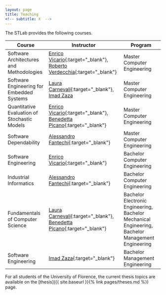```yaml
---
layout: page
title: Teaching
<!-- subtitle: X  -->
---
```


The STLab provides the following courses.

|Course | Instructor | Program |
| --- | --- | --- |
| Software Architectures and Methodologies | [Enrico Vicario](https://stlab.dinfo.unifi.it/vicario/){:target="_blank"}, [Roberto Verdecchia](https://robertoverdecchia.github.io//){:target="_blank"} | Master Computer Engineering |
| Software Engineering for Embedded Systems | [Laura Carnevali](https://stlab.dinfo.unifi.it/carnevali/){:target="_blank"}, [Imad Zaza](https://www.linkedin.com/in/imad-zaza-521b8a33/?originalSubdomain=it) | Master Computer Engineering |
| Quantitative Evaluation of Stochastic Models | [Enrico Vicario](https://stlab.dinfo.unifi.it/vicario/){:target="_blank"}, [Benedetta Picano](https://stlab.dinfo.unifi.it/picano){:target="_blank"} | Master Computer Engineering |
| Software Dependability | [Alessandro Fantechi](https://stlab.dinfo.unifi.it/fantechi/){:target="_blank"} | Master Computer Engineering |
| Software Engineering | [Enrico Vicario](https://stlab.dinfo.unifi.it/vicario/){:target="_blank"}	| Bachelor Computer Engineering |
| Industrial Informatics | [Alessandro Fantechi](https://stlab.dinfo.unifi.it/fantechi/){:target="_blank"} | Bachelor Computer Engineering |
| Fundamentals of Computer Science | [Laura Carnevali](https://stlab.dinfo.unifi.it/carnevali/){:target="_blank"}, [Benedetta Picano](https://stlab.dinfo.unifi.it/picano){:target="_blank"} | Bachelor Electronic Engineering, Bachelor Mechanical Engineering, Bachelor Management Engineering |
| Software Engineering | [Imad Zaza](https://www.linkedin.com/in/imad-zaza-521b8a33/?originalSubdomain=it){:target="_blank"}	| Bachelor Management Engineering |

For all students of the University of Florence, the current thesis topics are available on the [thesis]({{ site.baseurl }}{% link pages/theses.md %}) page.



